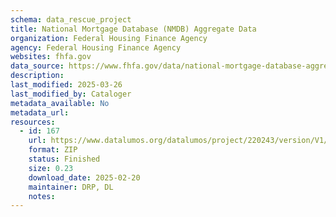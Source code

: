 ```yaml
---
schema: data_rescue_project 
title: National Mortgage Database (NMDB) Aggregate Data
organization: Federal Housing Finance Agency
agency: Federal Housing Finance Agency
websites: fhfa.gov
data_source: https://www.fhfa.gov/data/national-mortgage-database-aggregate-statistics
description: 
last_modified: 2025-03-26
last_modified_by: Cataloger
metadata_available: No
metadata_url: 
resources:
  - id: 167
    url: https://www.datalumos.org/datalumos/project/220243/version/V1/view
    format: ZIP
    status: Finished
    size: 0.23
    download_date: 2025-02-20
    maintainer: DRP, DL
    notes: 
---
```

